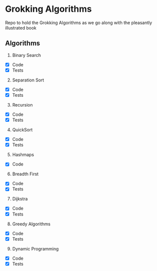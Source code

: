 # Grokking Algorithms

Repo to hold the Grokking Algorithms as we go along with the pleasantly illustrated book 

## Algorithms 

1. Binary Search
- [x] Code 
- [x] Tests
2. Separation Sort
- [x] Code 
- [x] Tests
3. Recursion
- [x] Code 
- [x] Tests
4. QuickSort
- [x] Code 
- [x] Tests
5. Hashmaps
- [x] Code 
6. Breadth First
- [x] Code 
- [x] Tests 
7. Dijkstra
- [x] Code 
- [x] Tests 
8. Greedy Algorithms
- [x] Code 
- [x] Tests 
9. Dynamic Programming
- [x] Code 
- [x] Tests 

